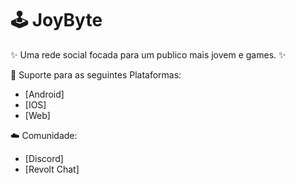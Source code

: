 # 🕹️ JoyByte

✨ Uma rede social focada para um publico mais jovem e games. ✨

📱 Suporte para as seguintes Plataformas:

- [Android]
- [IOS]
- [Web]

☁️ Comunidade:
- [Discord]
- [Revolt Chat]